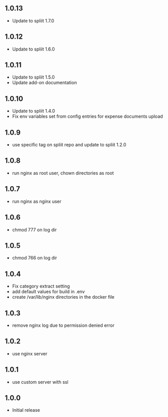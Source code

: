 <!-- https://developers.home-assistant.io/docs/add-ons/presentation#keeping-a-changelog -->
## 1.0.13

- Update to spliit 1.7.0

## 1.0.12

- Update to spliit 1.6.0

## 1.0.11

- Update to spliit 1.5.0
- Update add-on documentation

## 1.0.10

- Update to spliit 1.4.0
- Fix env variables set from config entries for expense documents upload

## 1.0.9

- use specific tag on spliit repo and update to spliit 1.2.0

## 1.0.8

- run nginx as root user, chown directories as root

## 1.0.7

- run nginx as nginx user

## 1.0.6

- chmod 777 on log dir

## 1.0.5

- chmod 766 on log dir

## 1.0.4

- Fix category extract setting
- add default values for build in .env
- create /var/lib/nginx directories in the docker file

## 1.0.3

- remove nginx log due to permission denied error

## 1.0.2

- use nginx server

## 1.0.1

- use custom server with ssl

## 1.0.0

- Initial release
